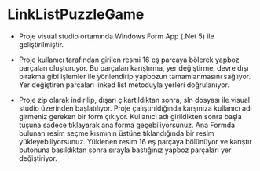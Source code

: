 # LinkListPuzzleGame


- Proje visual studio ortamında Windows Form App (.Net 5) ile geliştirilmiştir.


- Proje kullanıcı tarafından girilen resmi 16 eş parçaya bölerek yapboz parçaları oluşturuyor. Bu parçaları karıştırma, yer değiştirme, devre dışı bırakma gibi işlemler ile yönlendirip yapbozun tamamlanmasını sağlıyor. Yer değiştiren parçaları linked list metoduyla yerleri doğrulanıyor.


- Proje zip olarak indirilip, dışarı çıkartıldıktan sonra, sln dosyası ile visual studio üzerinden başlatılıyor. Proje çalıştırıldığında karşınıza kullanıcı adı girmeniz gereken bir form çıkıyor. Kullanıcı adı girildikten sonra başla tuşuna sadece tıklayarak ana forma geçebiliyorsunuz. Ana Formda bulunan resim seçme kısmının üstüne tıklandığında bir resim yükleyebiliyorsunuz. Yüklenen resim 16 eş parçaya bölünüyor ve karıştır butonuna basıldıktan sonra sırayla bastığınız yapboz parçaları yer değiştiriyor.